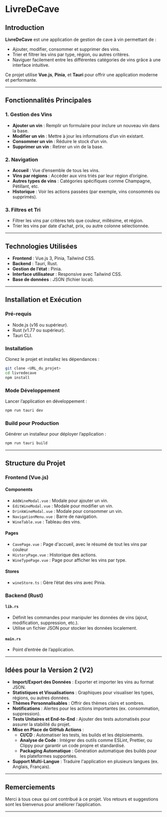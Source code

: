 # LivreDeCave

## Introduction

**LivreDeCave** est une application de gestion de cave à vin permettant de :

- Ajouter, modifier, consommer et supprimer des vins.
- Trier et filtrer les vins par type, région, ou autres critères.
- Naviguer facilement entre les différentes catégories de vins grâce à une interface intuitive.

Ce projet utilise **Vue.js**, **Pinia**, et **Tauri** pour offrir une application moderne et performante.

---

## Fonctionnalités Principales

### 1. Gestion des Vins

- **Ajouter un vin** : Remplir un formulaire pour inclure un nouveau vin dans la base.
- **Modifier un vin** : Mettre à jour les informations d’un vin existant.
- **Consommer un vin** : Réduire le stock d’un vin.
- **Supprimer un vin** : Retirer un vin de la base.

### 2. Navigation

- **Accueil** : Vue d’ensemble de tous les vins.
- **Vins par régions** : Accéder aux vins triés par leur région d’origine.
- **Autres types de vins** : Catégories spécifiques comme Champagne, Pétillant, etc.
- **Historique** : Voir les actions passées (par exemple, vins consommés ou supprimés).

### 3. Filtres et Tri

- Filtrer les vins par critères tels que couleur, millésime, et région.
- Trier les vins par date d’achat, prix, ou autre colonne sélectionnée.

---

## Technologies Utilisées

- **Frontend** : Vue.js 3, Pinia, Tailwind CSS.
- **Backend** : Tauri, Rust.
- **Gestion de l’état** : Pinia.
- **Interface utilisateur** : Responsive avec Tailwind CSS.
- **Base de données** : JSON (fichier local).

---

## Installation et Exécution

### Pré-requis

- Node.js (v16 ou supérieur).
- Rust (v1.77 ou supérieur).
- Tauri CLI.

### Installation

Clonez le projet et installez les dépendances :

```bash
git clone <URL_du_projet>
cd livredecave
npm install
```

### Mode Développement

Lancer l’application en développement :

```bash
npm run tauri dev
```

### Build pour Production

Générer un installeur pour déployer l’application :

```bash
npm run tauri build
```

---

## Structure du Projet

### Frontend (Vue.js)

#### Components

- `AddWineModal.vue` : Modale pour ajouter un vin.
- `EditWineModal.vue` : Modale pour modifier un vin.
- `DrinkWineModal.vue` : Modale pour consommer un vin.
- `NavigationMenu.vue` : Barre de navigation.
- `WineTable.vue` : Tableau des vins.

#### Pages

- `CavePage.vue` : Page d'accueil, avec le résumé de tout les vins par couleur
- `HistoryPage.vue` : Historique des actions.
- `WineTypePage.vue` : Page pour afficher les vins par type.

#### Stores

- `wineStore.ts` : Gère l’état des vins avec Pinia.

### Backend (Rust)

#### `lib.rs`

- Définit les commandes pour manipuler les données de vins (ajout, modification, suppression, etc.).
- Utilise un fichier JSON pour stocker les données localement.

#### `main.rs`

- Point d’entrée de l’application.

---

## Idées pour la Version 2 (V2)

- **Import/Export des Données** : Exporter et importer les vins au format JSON.
- **Statistiques et Visualisations** : Graphiques pour visualiser les types, régions, ou autres données.
- **Thèmes Personnalisables** : Offrir des thèmes clairs et sombres.
- **Notifications** : Alertes pour les actions importantes (ex. consommation, suppression).
- **Tests Unitaires et End-to-End** : Ajouter des tests automatisés pour assurer la stabilité du projet.
- **Mise en Place de GitHub Actions** :
    - **CI/CD** : Automatiser les tests, les builds et les déploiements.
    - **Analyse de Code** : Intégrer des outils comme ESLint, Prettier, ou Clippy pour garantir un code propre et standardisé.
    - **Packaging Automatique** : Génération automatique des builds pour les plateformes supportées.
- **Support Multi-Langue** : Traduire l'application en plusieurs langues (ex. Anglais, Français).

---

## Remerciements

Merci à tous ceux qui ont contribué à ce projet. Vos retours et suggestions sont les bienvenus pour améliorer l’application.

---
